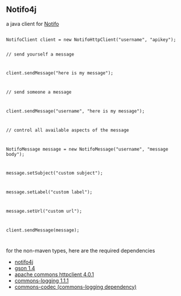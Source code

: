 Notifo4j
--------

a java client for [Notifo](http://www.notifo.com/)

<code>
NotifoClient client = new NotifoHttpClient("username", "apikey");

// send yourself a message


client.sendMessage("here is my message");


// send someone a message

client.sendMessage("username", "here is my message");

// control all available aspects of the message

NotifoMessage message = new NotifoMessage("username", "message body");

message.setSubject("custom subject");

message.setLabel("custom label");

message.setUrl("custom url");

client.sendMessage(message);

</code>


for the non-maven types, here are the required dependencies

* [notifo4j](http://github.com/sps/notifo4j/downloads)
* [gson 1.4](http://code.google.com/p/google-gson/downloads/list)
* [apache commons httpclient 4.0.1](http://hc.apache.org/downloads.cgi)
* [commons-logging 1.1.1](http://commons.apache.org/logging/download_logging.cgi)
* [commons-codec (commons-logging dependency)](http://commons.apache.org/codec/download_codec.cgi)
